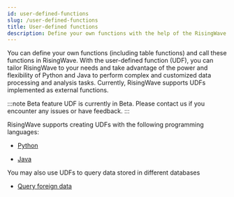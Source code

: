 ```yaml
---
id: user-defined-functions
slug: /user-defined-functions
title: User-defined functions
description: Define your own functions with the help of the RisingWave UDF API.
---
```

<head>
  <link rel="canonical" href="https://docs.risingwave.com/docs/current/user-defined-functions/" />
</head>

You can define your own functions (including table functions) and call these functions in RisingWave. With the user-defined function (UDF), you can tailor RisingWave to your needs and take advantage of the power and flexibility of Python and Java to perform complex and customized data processing and analysis tasks.
Currently, RisingWave supports UDFs implemented as external functions.

:::note Beta feature
UDF is currently in Beta. Please contact us if you encounter any issues or have feedback.
:::

RisingWave supports creating UDFs with the following programming languages:

- [Python](/sql/udf/udf-python.md)

- [Java](/sql/udf/udf-java.md)

You may also use UDFs to query data stored in different databases

- [Query foreign data](/sql/udf/udf-foreign-data.md)
